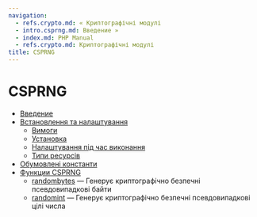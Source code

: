 ```yaml
---
navigation:
  - refs.crypto.md: « Криптографічні модулі
  - intro.csprng.md: Введение »
  - index.md: PHP Manual
  - refs.crypto.md: Криптографічні модулі
title: CSPRNG
---
```

# CSPRNG

-   [Введение](intro.csprng.md)
-   [Встановлення та налаштування](csprng.setup.md)
    -   [Вимоги](csprng.requirements.md)
    -   [Установка](csprng.installation.md)
    -   [Налаштування під час виконання](csprng.configuration.md)
    -   [Типи ресурсів](csprng.resources.md)
-   [Обумовлені константи](csprng.constants.md)
-   [Функции CSPRNG](ref.csprng.md)
    -   [randombytes](function.random-bytes.html) — Генерує криптографічно безпечні псевдовипадкові байти
    -   [randomint](function.random-int.html) — Генерує криптографічно безпечні псевдовипадкові цілі числа
